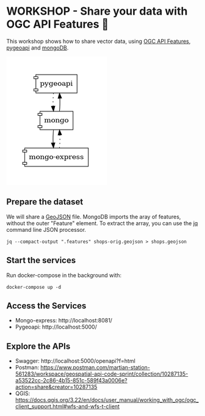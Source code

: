 # WORKSHOP - Share your data with OGC API Features :open_hands:
This workshop shows how to share vector data, using [OGC API Features](https://ogcapi.ogc.org/dev/features), [pygeoapi](https://pygeoapi.io/) and [mongoDB](https://www.mongodb.com/).

![architecture](topology.png)

## Prepare the dataset
We will share a [GeoJSON](./mongo_data/shops-orig.geojson) file. MongoDB imports the aray of features, without the outer "Feature" element. To extract the array, you can use the [jq](https://stedolan.github.io/jq/) command line JSON processor.

```
jq --compact-output ".features" shops-orig.geojson > shops.geojson
```

## Start the services
Run docker-compose in the background with:

```
docker-compose up -d
```

## Access the Services

* Mongo-express: http://localhost:8081/
* Pygeoapi: http://localhost:5000/

## Explore the APIs

* Swagger: http://localhost:5000/openapi?f=html
* Postman: https://www.postman.com/martian-station-561283/workspace/geospatial-api-code-sprint/collection/10287135-a53522cc-2c86-4b15-851c-589f43a0006e?action=share&creator=10287135
* QGIS: https://docs.qgis.org/3.22/en/docs/user_manual/working_with_ogc/ogc_client_support.html#wfs-and-wfs-t-client

